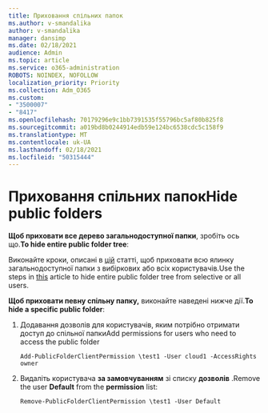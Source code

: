 ```yaml
---
title: Приховання спільних папок
ms.author: v-smandalika
author: v-smandalika
manager: dansimp
ms.date: 02/18/2021
audience: Admin
ms.topic: article
ms.service: o365-administration
ROBOTS: NOINDEX, NOFOLLOW
localization_priority: Priority
ms.collection: Adm_O365
ms.custom:
- "3500007"
- "8417"
ms.openlocfilehash: 70179296e9c1bb7391535f55796bc5af80b825f8
ms.sourcegitcommit: a019bd8b0244914edb59e124bc6538cdc5c158f9
ms.translationtype: MT
ms.contentlocale: uk-UA
ms.lasthandoff: 02/18/2021
ms.locfileid: "50315444"
---
```

# <a name="hide-public-folders"></a><span data-ttu-id="106db-102">Приховання спільних папок</span><span class="sxs-lookup"><span data-stu-id="106db-102">Hide public folders</span></span>

<span data-ttu-id="106db-103">**Щоб приховати все дерево загальнодоступної папки**, зробіть ось що.</span><span class="sxs-lookup"><span data-stu-id="106db-103">**To hide entire public folder tree**:</span></span>

<span data-ttu-id="106db-104">Виконайте кроки, описані в [цій](https://aka.ms/ControlPF) статті, щоб приховати всю ялинку загальнодоступної папки з вибіркових або всіх користувачів.</span><span class="sxs-lookup"><span data-stu-id="106db-104">Use the steps in [this](https://aka.ms/ControlPF) article to hide entire public folder tree from selective or all users.</span></span>

<span data-ttu-id="106db-105">**Щоб приховати певну спільну папку,** виконайте наведені нижче дії.</span><span class="sxs-lookup"><span data-stu-id="106db-105">**To hide a specific public folder**:</span></span>

1. <span data-ttu-id="106db-106">Додавання дозволів для користувачів, яким потрібно отримати доступ до спільної папки</span><span class="sxs-lookup"><span data-stu-id="106db-106">Add permissions for users who need to access the public folder</span></span>

    `Add-PublicFolderClientPermission \test1 -User cloud1 -AccessRights owner`

2. <span data-ttu-id="106db-107">Видаліть користувача **за замовчуванням** зі списку **дозволів** .</span><span class="sxs-lookup"><span data-stu-id="106db-107">Remove the user **Default** from the **permission** list:</span></span>

    `Remove-PublicFolderClientPermission \test1 -User Default`
